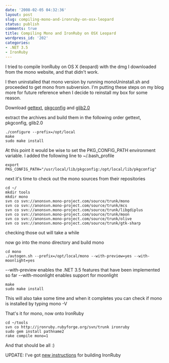 ```yaml
---
date: '2008-02-05 04:32:36'
layout: post
slug: compiling-mono-and-ironruby-on-osx-leopard
status: publish
comments: true
title: Compiling Mono and IronRuby on OSX Leopard
wordpress_id: '202'
categories:
- .NET 3.5
- IronRuby
---
```


I tried to compile IronRuby on OS X (leopard) with the dmg I downloaded from the mono website, and that didn't work.

I then uninstalled that mono version by running monoUninstall.sh and proceeded to get mono from subversion. I'm putting these steps on my blog more for future reference when I decide to reinstall my box for some reason.

Download [gettext](ftp://ftp.gnu.org/gnu/gettext/gettext-0.17.tar.gz), [pkgconfig](http://pkgconfig.freedesktop.org/releases/pkg-config-0.23.tar.gz) and [glib2.0](ftp://ftp.gtk.org/pub/glib/2.12/glib-2.12.12.tar.bz2)

extract the archives and build them in the following order gettext, pkgconfig, glib2.0

    ./configure --prefix=/opt/local
    make
    sudo make install

At this point it would be wise to set the PKG_CONFIG_PATH environment variable. I added the following line to ~/.bash_profile

    export PKG_CONFIG_PATH="/usr/local/lib/pkgconfig:/opt/local/lib/pkgconfig"

next it's time to check out the mono sources from their repositories

    cd ~/
    mkdir tools
    mkdir mono
    svn co svn://anonsvn.mono-project.com/source/trunk/mono
    svn co svn://anonsvn.mono-project.com/source/trunk/mcs
    svn co svn://anonsvn.mono-project.com/source/trunk/libgdiplus
    svn co svn://anonsvn.mono-project.com/source/trunk/moon
    svn co svn://anonsvn.mono-project.com/source/trunk/olive
    svn co svn://anonsvn.mono-project.com/source/trunk/gtk-sharp

checking those out will take a while

now go into the mono directory and build mono

    cd mono
    ./autogen.sh --prefix=/opt/local/mono --with-preview=yes --with-moonlight=yes

--with-preview enables the .NET 3.5 features that have been implemented so far
--with-moonlight enables support for moonlight

    make
    sudo make install

This will also take some time and when it completes you can check if mono is installed by typing mono -V

That's it for mono, now onto IronRuby

    cd ~/tools
    svn co http://ironruby.rubyforge.org/svn/trunk ironruby
    sudo gem install pathname2
    rake compile mono=1

And that should be all :)

UPDATE: I've got [new instructions](http://flanders.co.nz/2008/12/30/building-ironruby-with-mono-on-osx/) for building IronRuby
